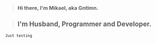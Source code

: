 > ### Hi there, I'm Mikael, aka Gntlmn.

> ## I'm Husband, Programmer and Developer.

```
Just testing
```
